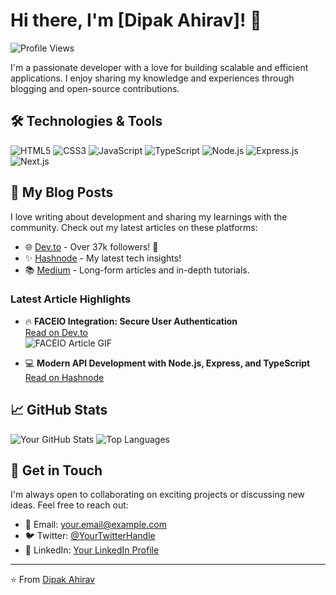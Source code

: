 # Hi there, I'm [Dipak Ahirav]! 👋

![Profile Views](https://komarev.com/ghpvc/?username=YourUsername&color=blue)

I'm a passionate developer with a love for building scalable and efficient applications. I enjoy sharing my knowledge and experiences through blogging and open-source contributions.

## 🛠️ Technologies & Tools

![HTML5](https://img.shields.io/badge/HTML5-E34F26?style=for-the-badge&logo=html5&logoColor=white)
![CSS3](https://img.shields.io/badge/CSS3-1572B6?style=for-the-badge&logo=css3&logoColor=white)
![JavaScript](https://img.shields.io/badge/JavaScript-323330?style=for-the-badge&logo=javascript&logoColor=F7DF1E)
![TypeScript](https://img.shields.io/badge/TypeScript-007ACC?style=for-the-badge&logo=typescript&logoColor=white)
![Node.js](https://img.shields.io/badge/Node.js-339933?style=for-the-badge&logo=nodedotjs&logoColor=white)
![Express.js](https://img.shields.io/badge/Express.js-000000?style=for-the-badge&logo=express&logoColor=white)
![Next.js](https://img.shields.io/badge/Next.js-000000?style=for-the-badge&logo=nextdotjs&logoColor=white)

## 🚀 My Blog Posts

I love writing about development and sharing my learnings with the community. Check out my latest articles on these platforms:

- 🌐 [Dev.to](https://dev.to/dipakahirav) - Over 37k followers! 🎉
- ✨ [Hashnode](https://hashnode.com/@dipakahirav) - My latest tech insights!
- 📚 [Medium](https://medium.com/@dipaksahirav) - Long-form articles and in-depth tutorials.

### Latest Article Highlights

- 🔥 **FACEIO Integration: Secure User Authentication**  
  [Read on Dev.to](https://dev.to/dipakahirav/faceio-integration-secure-user-authentication)  
  ![FACEIO Article GIF](https://path/to/your/gif.gif)

- 💻 **Modern API Development with Node.js, Express, and TypeScript**  
  [Read on Hashnode](https://hashnode.com/@dipakahirav/modern-api-development-with-nodejs-express-typescript)

## 📈 GitHub Stats

![Your GitHub Stats](https://github-readme-stats.vercel.app/api?username=YourUsername&show_icons=true&theme=radical)
![Top Languages](https://github-readme-stats.vercel.app/api/top-langs/?username=YourUsername&layout=compact&theme=radical)

## 📝 Get in Touch

I'm always open to collaborating on exciting projects or discussing new ideas. Feel free to reach out:

- 📧 Email: [your.email@example.com](mailto:dipaksahirav@gmail.com)
- 🐦 Twitter: [@YourTwitterHandle](https://x.com/DipakAhirav)
- 💼 LinkedIn: [Your LinkedIn Profile](https://www.linkedin.com/in/dipak-ahirav-606bba128/)

---

⭐️ From [Dipak Ahirav](https://github.com/Dipak-Ahirav)
